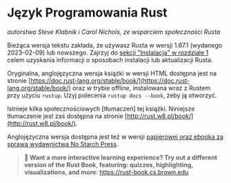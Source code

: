# Język Programowania Rust

*autorstwa Steve Klabnik i Carol Nichols, ze wsparciem społeczności Rusta*

Bieżąca wersja tekstu zakłada, że używasz Rusta w wersji 1.67.1 (wydanego 2023-02-09)
lub nowszego. Zajrzyj do [sekcji "Instalacja" w rozdziale 1][install]<!-- ignore --> celem uzyskania informacji o sposobach instalacji lub aktualizacji Rusta.

Oryginalna, anglojęzyczna wersja książki w wersji HTML dostępna jest na stronie
[https://doc.rust-lang.org/stable/book/](https://doc.rust-lang.org/stable/book/)
oraz w trybie offline, instalowana wraz z Rustem przy użyciu `rustup`. Użyj
polecenia `rustup docs --book`, żeby ją otworzyć.

Istnieje kilka społecznościowych [tłumaczeń] tej książki. Niniejsze tłumaczenie jest zaś dostępna na stronie [http://rust.w8.pl/book/](http://rust.w8.pl/book/).

Anglojęzyczna wersja dostępna jest też w wersji [papierowej oraz ebooka za sprawą wydawnictwa
No Starch Press][nsprust].

[install]: ch01-01-installation.html
[editions]: appendix-05-editions.html
[nsprust]: https://nostarch.com/rust-programming-language-2nd-edition
[translations]: appendix-06-translation.html

> **🚨 Want a more interactive learning experience? Try out a different version
> of the Rust Book, featuring: quizzes, highlighting, visualizations, and
> more**: <https://rust-book.cs.brown.edu>

